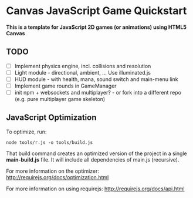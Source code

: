 # Canvas JavaScript Game Quickstart

**This is a template for JavaScript 2D games (or animations) using HTML5 Canvas**

## TODO
- [ ] Implement physics engine, incl. collisions and resolution
- [ ] Light module - directional, ambient, ... Use illuminated.js
- [ ] HUD module - with health, mana, sound switch and main-menu link
- [ ] Implement game rounds in GameManager
- [ ] init npm + websockets and multiplayer? - or fork into a different repo (e.g. pure multiplayer game skeleton)

## JavaScript Optimization
To optimize, run:

    node tools/r.js -o tools/build.js

That build command creates an optimized version of the project in a single
**main-build.js** file. It will include all dependencies of main.js (recursive).

For more information on the optimizer:
http://requirejs.org/docs/optimization.html

For more information on using requirejs:
http://requirejs.org/docs/api.html
